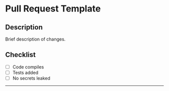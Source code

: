# Pull Request Template

## Description
Brief description of changes.

## Checklist
- [ ] Code compiles
- [ ] Tests added
- [ ] No secrets leaked

---
